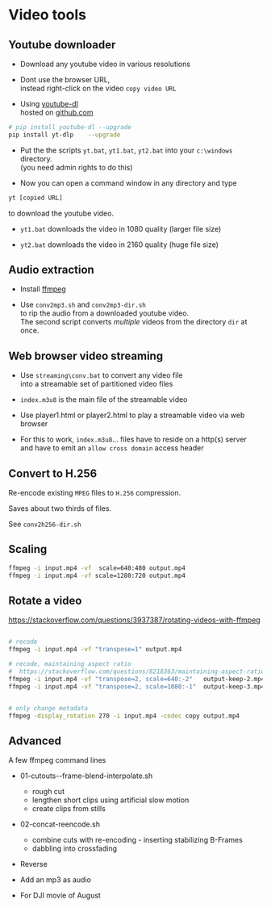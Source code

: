 # Video tools

## Youtube downloader

* Download any youtube video in various resolutions

* Dont use the browser URL,  
instead right-click on the video `copy video URL`

* Using [youtube-dl](https://en.wikipedia.org/wiki/Youtube-dl)  
hosted on [github.com](https://github.com/yt-dlp/yt-dlp)

```bash
# pip install youtube-dl --upgrade
pip install yt-dlp    --upgrade
```

* Put the the scripts `yt.bat`, `yt1.bat`, `yt2.bat` into your `c:\windows` directory.  
(you need admin rights to do this)

* Now you can open a command window in any directory and type  

```bash
yt [copied URL]
```

to download the youtube video.

* `yt1.bat` downloads the video in 1080 quality (larger file size)

* `yt2.bat` downloads the video in 2160 quality (huge file size)

## Audio extraction

* Install [ffmpeg](https://ffmpeg.org/download.html)

* Use `conv2mp3.sh` and `conv2mp3-dir.sh`  
to rip the audio from a downloaded youtube video.  
The second script converts _multiple_ videos from the directory `dir` at once.

## Web browser video streaming

* Use `streaming\conv.bat` to convert any video file  
into a streamable set of partitioned video files

* `index.m3u8` is the main file of the streamable video

* Use player1.html or player2.html to play a streamable video via web browser

* For this to work, `index.m3u8`... files have to reside on a http(s) server  
and have to emit an `allow cross domain` access header

## Convert to H.256

Re-encode existing `MPEG` files to `H.256` compression.

Saves about two thirds of files.

See `conv2h256-dir.sh`

## Scaling

```bash
ffmpeg -i input.mp4 -vf  scale=640:480 output.mp4
ffmpeg -i input.mp4 -vf scale=1280:720 output.mp4
```

## Rotate a video

<https://stackoverflow.com/questions/3937387/rotating-videos-with-ffmpeg>

```bash

# recode
ffmpeg -i input.mp4 -vf "transpose=1" output.mp4

# recode, maintaining aspect ratio
#  https://stackoverflow.com/questions/8218363/maintaining-aspect-ratio-with-ffmpeg
ffmpeg -i input.mp4 -vf "transpose=2, scale=640:-2"   output-keep-2.mp4
ffmpeg -i input.mp4 -vf "transpose=2, scale=1080:-1"  output-keep-3.mp4


# only change metadata
ffmpeg -display_rotation 270 -i input.mp4 -codec copy output.mp4
```

## Advanced

A few ffmpeg command lines

* 01-cutouts--frame-blend-interpolate.sh
   * rough cut 
   * lengthen short clips using artificial slow motion 
   * create clips from stills

* 02-concat-reencode.sh  
   * combine cuts with re-encoding - inserting stabilizing B-Frames
   * dabbling into crossfading

* Reverse

* Add an mp3 as audio

* For DJI movie of August